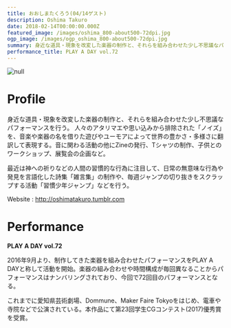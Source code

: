 ```yaml
---
title: おおしまたくろう(04/14ゲスト)
description: Oshima Takuro
date: 2018-02-14T00:00:00.000Z
featured_image: /images/oshima_800-about500-72dpi.jpg
ogp_image: /images/ogp_oshima_800-about500-72dpi.jpg
summary: 身近な道具・現象を改変した楽器の制作と、それらを組み合わせた少し不思議なパフォーマンスを行う。 人々のアタリマエや思い込みから排除された「ノイズ」を、音楽や楽器の名を借りた遊びやユーモアによって世界の豊かさ・多様さに翻訳して表現する。音に関わる活動の他にZineの発行、Tシャツの制作、子供とのワークショップ、展覧会の企画など。 
performance_title: PLAY A DAY vol.72
---
```

![null](/images/oshima_800-400-72dpi.jpg)

# Profile

身近な道具・現象を改変した楽器の制作と、それらを組み合わせた少し不思議なパフォーマンスを行う。 人々のアタリマエや思い込みから排除された「ノイズ」を、音楽や楽器の名を借りた遊びやユーモアによって世界の豊かさ・多様さに翻訳して表現する。音に関わる活動の他にZineの発行、Tシャツの制作、子供とのワークショップ、展覧会の企画など。 

最近は神への祈りなどの人間の習慣的な行為に注目して、日常の無意味な行為や発見を言語化した詩集「雑言集」の制作や、毎週ジャンプの切り抜きをスクラップする活動「習慣少年ジャンプ」などを行う。

Website : <http://oshimatakuro.tumblr.com>

# Performance

**PLAY A DAY vol.72**

2016年9月より、制作してきた楽器を組み合わせたパフォーマンスをPLAY A DAYと称して活動を開始。楽器の組み合わせや時間構成が毎回異なることからパフォーマンスはナンバリングされており、今回で72回目のパフォーマンスとなる。 

これまでに愛知県芸術劇場、Dommune、Maker Faire Tokyoをはじめ、電車や寺院などで公演されている。本作品にて第23回学生CGコンテスト(2017)優秀賞を受賞。
